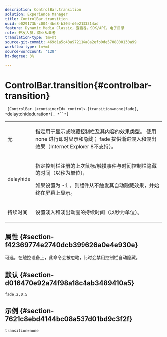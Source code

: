 ```yaml
---
description: ControlBar.transition
solution: Experience Manager
title: ControlBar.transition
uuid: e029173b-c004-4be8-b304-d6e2183314ad
feature: Dynamic Media Classic，查看器，SDK/API，电子目录
role: 开发人员，商业从业者
translation-type: tm+mt
source-git-commit: 469d1a5c43a972116a8a2efb0de5708800130a99
workflow-type: tm+mt
source-wordcount: '128'
ht-degree: 3%

---
```



# ControlBar.transition{#controlbar-transition}

` [ControlBar.|<containerId>_controls.]transition=none|fade[, *`delaytohideduration`*[, *``*]`

<table id="table_F71AA834FE494949A2D4B569EA5E721F"> 
 <tbody> 
  <tr> 
   <td colname="col1"> <p> <span class="codeph"> 无  </span> </p> </td> 
   <td colname="col2"> <p> 指定用于显示或隐藏控制栏及其内容的效果类型。 使用<span class="codeph"> none </span>进行即时显示和隐藏；<span class="codeph"> fade </span>提供渐进淡入和淡出效果（Internet Explorer 8不支持）。 </p> </td> 
  </tr> 
  <tr> 
   <td colname="col1"> <p> <span class="codeph"> <span class="varname"> delayhide  </span> </span> </p> </td> 
   <td colname="col2"> <p> 指定控制栏注册的上次鼠标/触摸事件与时间控制栏隐藏的时间（以秒为单位）。 </p> <p> 如果设置为<span class="codeph"> -1 </span>，则组件从不触发其自动隐藏效果，并始终在屏幕上显示。 </p> </td> 
  </tr> 
  <tr> 
   <td colname="col1"> <p> <span class="codeph"> <span class="varname"> 持续时间  </span> </span> </p> </td> 
   <td colname="col2"> <p> 设置淡入和淡出动画的持续时间（以秒为单位）。 </p> </td> 
  </tr> 
 </tbody> 
</table>

## 属性 {#section-f42369774e2740dcb399626a0e4e930e}

可选。在触控设备上，此命令会被忽略，此时会禁用控制栏自动隐藏。

## 默认 {#section-d016470e92a74f98a18c4ab3489410a5}

`fade,2,0.5`

## 示例 {#section-7621c8ebd4144bc08a537d01bd9c3f2f}

`transition=none`
